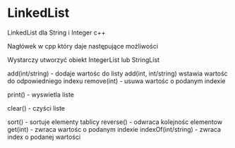 # LinkedList
LinkedList dla String i Integer c++

Nagłówek w cpp który daje następujące możliwości

Wystarczy utworzyć obiekt IntegerList lub StringList

add(int/string) - dodaje wartośc do listy
add(int, int/string) wstawia wartośc do odpowiedniego indexu
remove(int) - usuwa wartośc o podanym indexie

print() - wyswietla liste

clear() - czyści liste

sort() - sortuje elementy tablicy
reverse() - odwraca kolejnośc elementow
get(int) - zwraca wartośc o podanym indexie
indexOf(int/string) - zwraca index o podanej wartości
